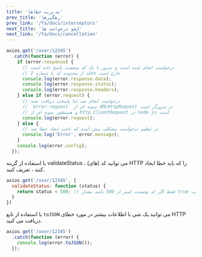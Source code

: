 ```yaml
---
title: 'مدیریت خطاها'
prev_title: 'رهگیرها'
prev_link: '/fa/docs/interceptors'
next_title: 'لغو درخواست ها'
next_link: '/fa/docs/cancellation'
---
```


```js
axios.get('/user/12345')
  .catch(function (error) {
    if (error.response) {
      // درخواست انجام شده است و سرور با یک کد وضعیت پاسخ داده است
      // که از محدوده کد با شماره 2xx خارج است
      console.log(error.response.data);
      console.log(error.response.status);
      console.log(error.response.headers);
    } else if (error.request) {
      // درخواست انجام شد اما پاسخی دریافت نشد 
      // `error.request` نمونه ای از XMLHttpRequest در مرورگر است
      // و همینطور نمونه ای از http.ClientRequest در node.js است 
      console.log(error.request);
    } else {
      // در تنظیم درخواست مشکلی پیش آمده که باعث ایجاد خطا شد
      console.log('Error', error.message);
    }
    console.log(error.config);
  });
```

با استفاده از گزینه validateStatus ، می توانید کد (های) HTTP را که باید خطا ایجاد کنند ، تعریف کنید.  

```js
axios.get('/user/12345', {
  validateStatus: function (status) {
    return status < 500; // فقط اگر کد وضعیت کمتر از 500 باشد مقدار true است
  }
})
```

با استفاده از تابع `toJSON` می توانید یک شی با اطلاعات بیشتر در مورد خطای HTTP دریافت می کنید.

```js
axios.get('/user/12345')
  .catch(function (error) {
    console.log(error.toJSON());
  });
```